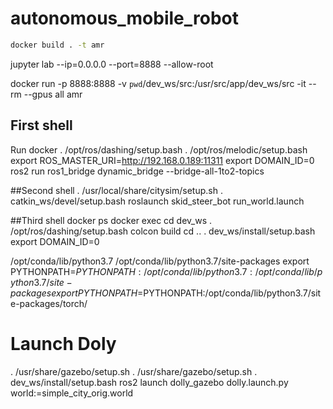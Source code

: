 # autonomous_mobile_robot
```bash
docker build . -t amr
```
jupyter lab --ip=0.0.0.0 --port=8888 --allow-root

docker run -p 8888:8888 -v `pwd`/dev_ws/src:/usr/src/app/dev_ws/src -it --rm --gpus all amr 

## First shell
Run docker
. /opt/ros/dashing/setup.bash
. /opt/ros/melodic/setup.bash
export ROS_MASTER_URI=http://192.168.0.189:11311
export DOMAIN_ID=0
ros2 run ros1_bridge dynamic_bridge --bridge-all-1to2-topics

##Second shell
 . /usr/local/share/citysim/setup.sh
. catkin_ws/devel/setup.bash
roslaunch skid_steer_bot run_world.launch

##Third shell
docker ps
docker exec
cd dev_ws
. /opt/ros/dashing/setup.bash 
colcon build
cd ..
. dev_ws/install/setup.bash
export DOMAIN_ID=0

/opt/conda/lib/python3.7
/opt/conda/lib/python3.7/site-packages
export PYTHONPATH=$PYTHONPATH:/opt/conda/lib/python3.7:/opt/conda/lib/python3.7/site-packages
export PYTHONPATH=$PYTHONPATH:/opt/conda/lib/python3.7/site-packages/torch/


# Launch Doly
 . /usr/share/gazebo/setup.sh
 . /usr/share/gazebo/setup.sh
 . dev_ws/install/setup.bash
 ros2 launch dolly_gazebo dolly.launch.py world:=simple_city_orig.world

